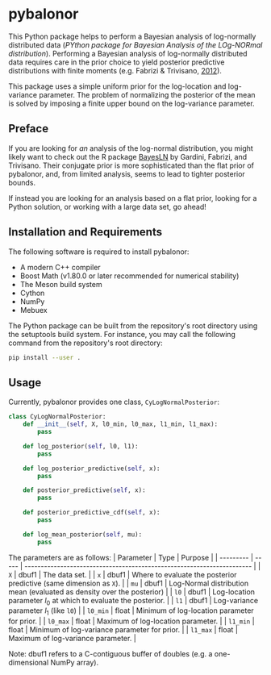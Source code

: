 # pybalonor
This Python package helps to perform a Bayesian analysis of log-normally
distributed data
(*PYthon package for Bayesian Analysis of the LOg-NORmal distribution*).
Performing a Bayesian analysis of log-normally distributed data requires
care in the prior choice to yield posterior predictive distributions with
finite moments (e.g. Fabrizi & Trivisano, [2012](https://doi.org/10.1214/12-BA733)).

This package uses a simple uniform prior for the log-location and log-variance
parameter. The problem of normalizing the posterior of the mean is solved by
imposing a finite upper bound on the log-variance parameter.

## Preface
If you are looking for *an* analysis of the log-normal distribution, you might
likely want to check out the R package
[BayesLN](https://cran.r-project.org/web/packages/BayesLN/index.html) by
Gardini, Fabrizi, and Trivisano. Their conjugate prior is more sophisticated
than the flat prior of pybalonor, and, from limited analysis, seems to lead to
tighter posterior bounds.

If instead you are looking for an analysis based on a flat prior, looking for a
Python solution, or working with a large data set, go ahead!


## Installation and Requirements
The following software is required to install pybalonor:
- A modern C++ compiler
- Boost Math (v1.80.0 or later recommended for numerical stability)
- The Meson build system
- Cython
- NumPy
- Mebuex

The Python package can be built from the repository's root directory using
the setuptools build system. For instance, you may call the following command
from the repository's root directory:
```bash
pip install --user .
```

## Usage
Currently, pybalonor provides one class, `CyLogNormalPosterior`:
```python
class CyLogNormalPosterior:
    def __init__(self, X, l0_min, l0_max, l1_min, l1_max):
        pass

    def log_posterior(self, l0, l1):
        pass

    def log_posterior_predictive(self, x):
        pass

    def posterior_predictive(self, x):
        pass

    def posterior_predictive_cdf(self, x):
        pass

    def log_mean_posterior(self, mu):
        pass
```
The parameters are as follows:
| Parameter | Type  | Purpose |
| --------- | ----- | ---------------------------------------------------------------------- |
| `X`       | dbuf1 | The data set.                                                          |
| `x`       | dbuf1 | Where to evaluate the posterior predictive (same dimension as `X`).    |
| `mu`      | dbuf1 | Log-Normal distribution mean (evaluated as density over the posterior) |
| `l0`      | dbuf1 | Log-location parameter $l_0$ at which to evaluate the posterior.       |
| `l1`      | dbuf1 | Log-variance parameter $l_1$ (like `l0`)                               |
| `l0_min`  | float | Minimum of log-location parameter for prior.                           |
| `l0_max`  | float | Maximum of log-location parameter.                                     |
| `l1_min`  | float | Minimum of log-variance parameter for prior.                           |
| `l1_max`  | float | Maximum of log-variance parameter.                                     |

Note: dbuf1 refers to a C-contiguous buffer of doubles (e.g. a one-dimensional NumPy array).
